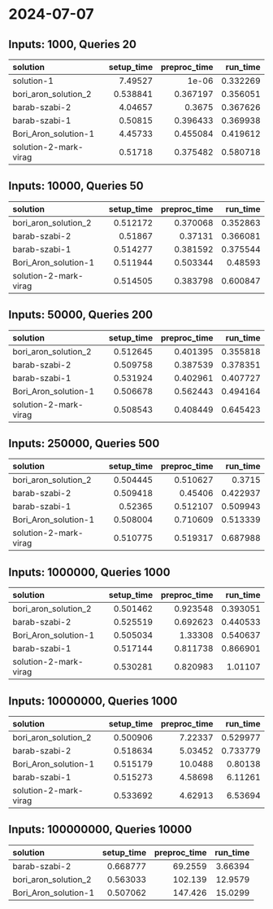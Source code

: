 # 2024-07-07

## Inputs: 1000, Queries 20

| solution              |   setup_time |   preproc_time |   run_time |
|:----------------------|-------------:|---------------:|-----------:|
| solution-1            |     7.49527  |       1e-06    |   0.332269 |
| bori_aron_solution_2  |     0.538841 |       0.367197 |   0.356051 |
| barab-szabi-2         |     4.04657  |       0.3675   |   0.367626 |
| barab-szabi-1         |     0.50815  |       0.396433 |   0.369938 |
| Bori_Aron_solution-1  |     4.45733  |       0.455084 |   0.419612 |
| solution-2-mark-virag |     0.51718  |       0.375482 |   0.580718 |

## Inputs: 10000, Queries 50

| solution              |   setup_time |   preproc_time |   run_time |
|:----------------------|-------------:|---------------:|-----------:|
| bori_aron_solution_2  |     0.512172 |       0.370068 |   0.352863 |
| barab-szabi-2         |     0.51867  |       0.37131  |   0.366081 |
| barab-szabi-1         |     0.514277 |       0.381592 |   0.375544 |
| Bori_Aron_solution-1  |     0.511944 |       0.503344 |   0.48593  |
| solution-2-mark-virag |     0.514505 |       0.383798 |   0.600847 |

## Inputs: 50000, Queries 200

| solution              |   setup_time |   preproc_time |   run_time |
|:----------------------|-------------:|---------------:|-----------:|
| bori_aron_solution_2  |     0.512645 |       0.401395 |   0.355818 |
| barab-szabi-2         |     0.509758 |       0.387539 |   0.378351 |
| barab-szabi-1         |     0.531924 |       0.402961 |   0.407727 |
| Bori_Aron_solution-1  |     0.506678 |       0.562443 |   0.494164 |
| solution-2-mark-virag |     0.508543 |       0.408449 |   0.645423 |

## Inputs: 250000, Queries 500

| solution              |   setup_time |   preproc_time |   run_time |
|:----------------------|-------------:|---------------:|-----------:|
| bori_aron_solution_2  |     0.504445 |       0.510627 |   0.3715   |
| barab-szabi-2         |     0.509418 |       0.45406  |   0.422937 |
| barab-szabi-1         |     0.52365  |       0.512107 |   0.509943 |
| Bori_Aron_solution-1  |     0.508004 |       0.710609 |   0.513339 |
| solution-2-mark-virag |     0.510775 |       0.519317 |   0.687988 |

## Inputs: 1000000, Queries 1000

| solution              |   setup_time |   preproc_time |   run_time |
|:----------------------|-------------:|---------------:|-----------:|
| bori_aron_solution_2  |     0.501462 |       0.923548 |   0.393051 |
| barab-szabi-2         |     0.525519 |       0.692623 |   0.440533 |
| Bori_Aron_solution-1  |     0.505034 |       1.33308  |   0.540637 |
| barab-szabi-1         |     0.517144 |       0.811738 |   0.866901 |
| solution-2-mark-virag |     0.530281 |       0.820983 |   1.01107  |

## Inputs: 10000000, Queries 1000

| solution              |   setup_time |   preproc_time |   run_time |
|:----------------------|-------------:|---------------:|-----------:|
| bori_aron_solution_2  |     0.500906 |        7.22337 |   0.529977 |
| barab-szabi-2         |     0.518634 |        5.03452 |   0.733779 |
| Bori_Aron_solution-1  |     0.515179 |       10.0488  |   0.80138  |
| barab-szabi-1         |     0.515273 |        4.58698 |   6.11261  |
| solution-2-mark-virag |     0.533692 |        4.62913 |   6.53694  |

## Inputs: 100000000, Queries 10000

| solution             |   setup_time |   preproc_time |   run_time |
|:---------------------|-------------:|---------------:|-----------:|
| barab-szabi-2        |     0.668777 |        69.2559 |    3.66394 |
| bori_aron_solution_2 |     0.563033 |       102.139  |   12.9579  |
| Bori_Aron_solution-1 |     0.507062 |       147.426  |   15.0299  |